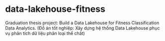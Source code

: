 # data-lakehouse-fitness
Graduation thesis project: Build a Data Lakehouse for Fitness Classification Data Analytics. (Đồ án tốt nghiệp: Xây dựng hệ thống Data Lakehouse phục vụ phân tích dữ liệu phân loại thể chất)
